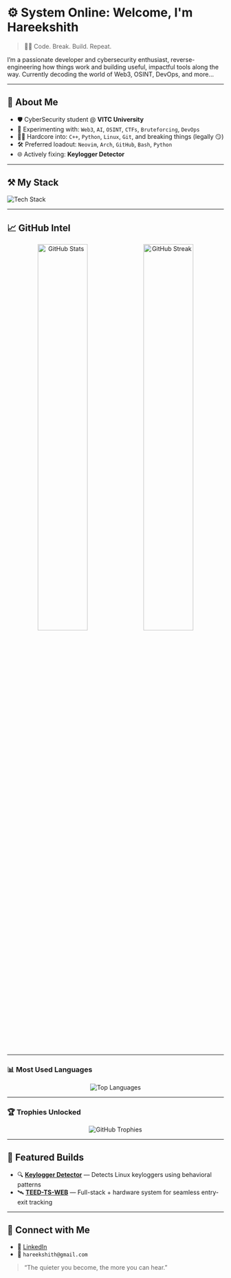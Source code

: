 # ⚙️ System Online: Welcome, I'm Hareekshith

> 🧑‍💻 Code. Break. Build. Repeat.

I’m a passionate developer and cybersecurity enthusiast, reverse-engineering how things work and building useful, impactful tools along the way. Currently decoding the world of Web3, OSINT, DevOps, and more...

---

## 🧬 About Me

- 🛡️ CyberSecurity student @ **VITC University**
- 🧪 Experimenting with: `Web3`, `AI`, `OSINT`, `CTFs`, `Bruteforcing`, `DevOps`
- 👨‍💻 Hardcore into: `C++`, `Python`, `Linux`, `Git`, and breaking things (legally 😏)
- 🛠️ Preferred loadout: `Neovim`, `Arch`, `GitHub`, `Bash`, `Python`
- 🌐 Actively fixing: **Keylogger Detector**

---

## ⚒️ My Stack

![Tech Stack](https://skillicons.dev/icons?i=arch,neovim,html,css,js,react,django,python,mongodb,git,github)

---

## 📈 GitHub Intel

<p align="center">
  <img src="https://github-readme-stats.vercel.app/api?username=Hareekshith&show_icons=true&theme=radical&count_private=true" width="48%" alt="GitHub Stats" />
  <img src="https://github-readme-streak-stats.herokuapp.com/?user=Hareekshith&theme=radical" width="48%" alt="GitHub Streak" />
</p>

---

### 📊 Most Used Languages

<p align="center">
  <img src="https://github-readme-stats.vercel.app/api/top-langs/?username=Hareekshith&layout=compact&theme=radical&langs_count=8" alt="Top Languages" />
</p>

---

### 🏆 Trophies Unlocked

<p align="center">
  <img src="https://github-profile-trophy.vercel.app/?username=Hareekshith&theme=radical&no-bg=true&no-frame=true" alt="GitHub Trophies" />
</p>

---

## 🧠 Featured Builds

- 🔍 [**Keylogger Detector**](https://github.com/Hareekshith/keylogger-detection) — Detects Linux keyloggers using behavioral patterns
- 🛰️ [**TEED-TS-WEB**](https://github.com/ERROR-SIDDH/TEED-TS-WEB) — Full-stack + hardware system for seamless entry-exit tracking

---

## 🔗 Connect with Me

- 🔗 [LinkedIn](https://www.linkedin.com/in/hareekshith-as-276663313/)
- 📧 `hareekshith@gmail.com`

> “The quieter you become, the more you can hear.”  
